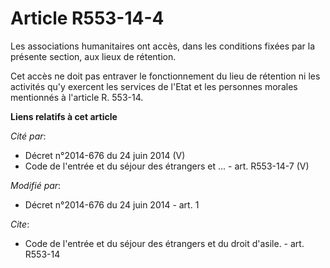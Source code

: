 # Article R553-14-4

Les associations humanitaires ont accès, dans les conditions fixées par la présente section, aux lieux de rétention. 

Cet accès ne doit pas entraver le fonctionnement du lieu de rétention ni les activités qu'y exercent les services de l'Etat
et les personnes morales mentionnés à l'article R. 553-14.

**Liens relatifs à cet article**

_Cité par_:

  - Décret n°2014-676 du 24 juin 2014 (V)
  - Code de l'entrée et du séjour des étrangers et ... - art. R553-14-7 (V)

_Modifié par_:

  - Décret n°2014-676 du 24 juin 2014 - art. 1

_Cite_:

  - Code de l'entrée et du séjour des étrangers et du droit d'asile. - art. R553-14
